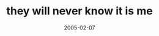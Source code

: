 ---
layout: base.njk
title : 'they will never know it is me' 
view_title : 'they will never know it is me' 
year : '2005' 
date : '2005-02-07' 
img_file : '/drawing/theywillneverknowitisme.png' 
html_file : 'theywillneverknowitisme' 
next_html : 'notnow.html' 
year_order : '18' 
permalink : "title/{{html_file}}.html"
---